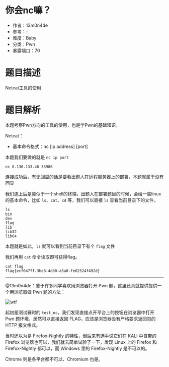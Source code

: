 # 你会nc嘛？

- 作者：13m0n4de
- 参考：-
- 难度：Baby
- 分类：Pwn
- 暴露端口：70

# 题目描述

Netcat工具的使用

# 题目解析

本题考察Pwn方向的工具的使用，也是学Pwn的基础知识。

Netcat：

- 基本命令格式：nc [ip address] [port]

本题我们要做的就是 `nc ip port`

```shell
nc 8.130.133.46 33986
```

连接成功后，有无回显的话是要看出题人在远程服务器上的部署，本题就属于没有回显

我们连上后是类似于一个shell的终端，出题人在部署题目的时候，会给一些linux的基本命令，比如 `ls`、`cat`、`cd` 等，我们可以直接 `ls` 查看当前目录下的文件，

```shell
ls
bin
dev
flag
lib
lib32
lib64
```

本题就是如此，`ls` 就可以看到当前目录下有个 `flag` 文件

我们再用 `cat` 命令读取即可获得flag。

```shell
cat flag
flag{ecf047ff-3be8-4d80-a5a0-fe62524f492d}
```

---

@13m0n4de：鉴于许多同学喜欢用浏览器打开 Pwn 题，这里还真就提供提供一个用浏览器做 Pwn 题的方法：

![wtf](writeup/wtf.png)

起初是测试赛时的 `test_nc`，我们发现直接点开平台上的按钮在浏览器中打开 Pwn 题环境，居然可以直接返回 FLAG，应该是浏览器没有严格要求返回包的 HTTP 报文格式。

当时还以为是 Firefox-Nightly 的特性，但后来有选手说它们在 KALI 中自带的 Firefox 浏览器也可以，我们就去简单试验了一下，发现 Linux 上的 Firefox 和 Firefox-Nightly 都可以，而 Windows 里的 Firefox-Nightly 是不可以的。

Chrome 则是各平台都不可以、Chromium 也是。